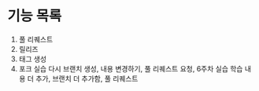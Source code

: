 # 기능 목록
1. 풀 리퀘스트
2. 릴리즈
3. 태그 생성
4. 포크 실습
다시 브랜치 생성, 내용 변경하기, 풀 리퀘스트 요청, 6주차 실습
학습 내용 더 추가, 브랜치 더 추가함, 풀 리퀘스트